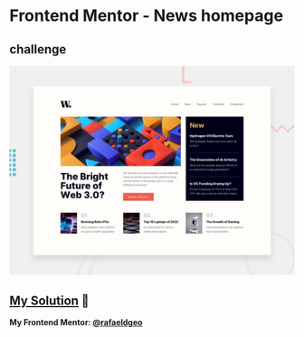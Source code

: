 # Frontend Mentor - News homepage
## challenge

![Design preview for the News homepage coding challenge](./design/desktop-preview.jpg)

## [My Solution](https://rafaeldgeo.github.io/my-practices-in-the-frontend-mentor/junior/news-homepage-main/) 🚀
**My Frontend Mentor: [@rafaeldgeo](https://www.frontendmentor.io/profile/rafaeldgeo)**
